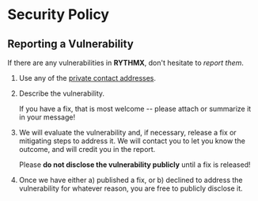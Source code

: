 # Security Policy

## Reporting a Vulnerability

If there are any vulnerabilities in **RYTHMX**, don't hesitate to _report them_.

1. Use any of the [private contact addresses](https://github.com/AnonymousBoy1025/RYTHMX#support).
2. Describe the vulnerability.

   If you have a fix, that is most welcome -- please attach or summarize it in your message!

3. We will evaluate the vulnerability and, if necessary, release a fix or mitigating steps to address it. We will contact you to let you know the outcome, and will credit you in the report.

   Please **do not disclose the vulnerability publicly** until a fix is released!

4. Once we have either a) published a fix, or b) declined to address the vulnerability for whatever reason, you are free to publicly disclose it.

